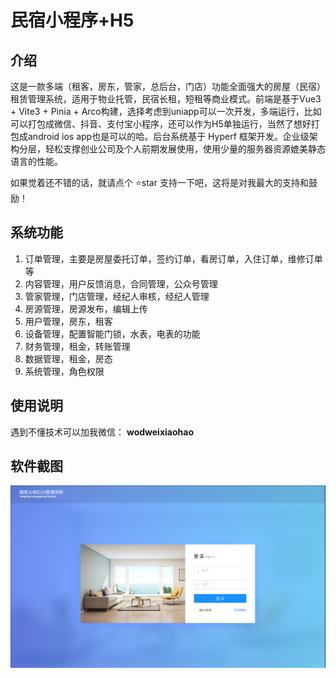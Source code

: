 # 民宿小程序+H5

## 介绍
这是一款多端（租客，房东，管家，总后台，门店）功能全面强大的房屋（民宿）租赁管理系统，适用于物业托管，民宿长租，短租等商业模式。前端是基于Vue3 + Vite3 + Pinia + Arco构建，选择考虑到uniapp可以一次开发，多端运行，比如可以打包成微信、抖音、支付宝小程序，还可以作为H5单独运行，当然了想好打包成android  ios app也是可以的哈。后台系统基于 Hyperf 框架开发。企业级架构分层，轻松支撑创业公司及个人前期发展使用，使用少量的服务器资源媲美静态语言的性能。 

如果觉着还不错的话，就请点个 ⭐star 支持一下吧，这将是对我最大的支持和鼓励！

## 系统功能


1. 订单管理，主要是房屋委托订单，签约订单，看房订单，入住订单，维修订单等
1. 内容管理，用户反馈消息，合同管理，公众号管理
1. 管家管理，门店管理，经纪人审核，经纪人管理
1. 房源管理，房源发布，编辑上传
1. 用户管理，房东，租客
1. 设备管理，配置智能门锁，水表，电表的功能
1. 财务管理，租金，转账管理
1. 数据管理，租金，房态
1. 系统管理，角色权限

## 使用说明

  遇到不懂技术可以加我微信： **wodweixiaohao** 


## 软件截图
![输入图片说明](loginimage.png)
